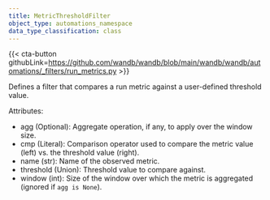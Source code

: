 ```yaml
---
title: MetricThresholdFilter
object_type: automations_namespace
data_type_classification: class
---
```


{{< cta-button githubLink=https://github.com/wandb/wandb/blob/main/wandb/wandb/automations/_filters/run_metrics.py >}}



Defines a filter that compares a run metric against a user-defined threshold value.

Attributes:
- agg (Optional): Aggregate operation, if any, to apply over the window size.
- cmp (Literal): Comparison operator used to compare the metric value (left) vs. the threshold value (right).
- name (str): Name of the observed metric.
- threshold (Union): Threshold value to compare against.
- window (int): Size of the window over which the metric is aggregated (ignored if `agg is None`).